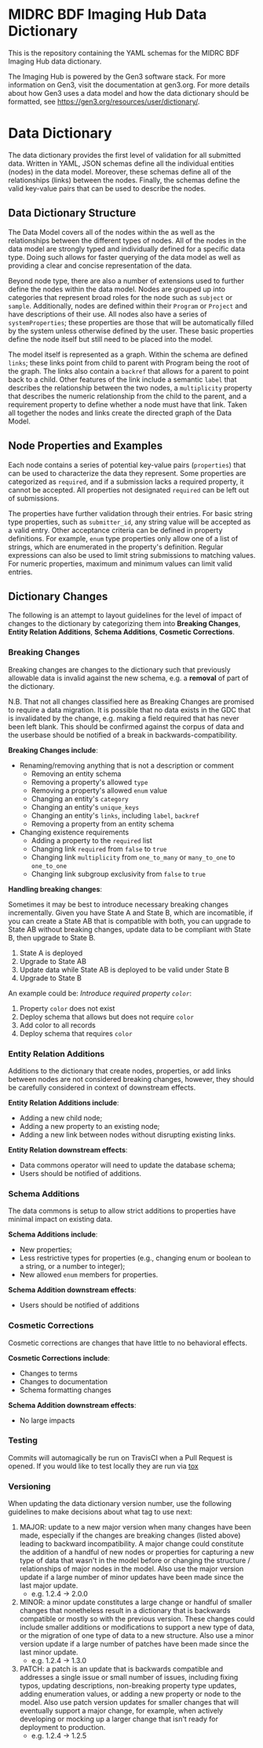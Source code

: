 # MIDRC BDF Imaging Hub Data Dictionary
This is the repository containing the YAML schemas for the MIDRC BDF Imaging Hub data dictionary.

The Imaging Hub is powered by the Gen3 software stack. For more information on Gen3, visit the documentation at gen3.org. For more details about how Gen3 uses a data model and how the data dictionary should be formatted, see https://gen3.org/resources/user/dictionary/.


# Data Dictionary

The data dictionary provides the first level of validation for all submitted data.
Written in YAML, JSON schemas define all the individual entities
(nodes) in the data model. Moreover, these schemas define all of the relationships (links)
between the nodes. Finally, the schemas define the valid key-value pairs that can be used to
describe the nodes.

## Data Dictionary Structure

The Data Model covers all of the nodes within the as well as the relationships between
the different types of nodes. All of the nodes in the data model are strongly typed and individually
defined for a specific data type. Doing such allows for faster querying of
the data model as well as providing a clear and concise representation of the data.

Beyond node type, there are also a number of extensions used to further define the nodes within
the data model. Nodes are grouped up into categories that represent broad roles for the node such
as `subject` or `sample`. Additionally, nodes are defined within their `Program` or `Project`
and have descriptions of their use. All nodes also have a series of `systemProperties`; these
properties are those that will be automatically filled by the system unless otherwise defined by
the user.  These basic properties define the node itself but still need to be placed into the model.

The model itself is represented as a graph. Within the schema are defined `links`; these links
point from child to parent with Program being the root of the graph. The links also contain a
`backref` that allows for a parent to point back to a child. Other features of the link include a
semantic `label` that describes the relationship between the two nodes, a `multiplicity` property
that describes the numeric relationship from the child to the parent, and a requirement property
to define whether a node must have that link. Taken all together the nodes and links create the
directed graph of the Data Model.

## Node Properties and Examples

Each node contains a series of potential key-value pairs (`properties`) that can be used to
characterize the data they represent. Some properties are categorized as `required`, and if a submission lacks a required property, it cannot be accepted. All properties not designated `required` can be left out of submissions.

The properties have further validation through their entries. For basic string type properties, such as `submitter_id`, any string value will be accepted as a valid entry. Other acceptance criteria can be defined in property definitions. For example, `enum` type properties only allow one of a list of strings, which are enumerated in the property's definition. Regular expressions can also be used to limit string submissions to matching values. For numeric properties, maximum and minimum values can limit valid entries.



## Dictionary Changes

The following is an attempt to layout guidelines for the level of
impact of changes to the dictionary by categorizing them into
**Breaking Changes**, **Entity Relation Additions**, **Schema Additions**,
**Cosmetic Corrections**.

### Breaking Changes

Breaking changes are changes to the dictionary such that previously
allowable data is invalid against the new schema, e.g. a **removal** of
part of the dictionary.

N.B. That not all changes classified here as Breaking Changes are
promised to require a data migration.  It is possible that no data
exists in the GDC that is invalidated by the change, e.g. making a
field required that has never been left blank.  This should be
confirmed against the corpus of data and the userbase should be
notified of a break in backwards-compatibility.

**Breaking Changes include**:
- Renaming/removing anything that is not a description or comment
  - Removing an entity schema
  - Removing a property's allowed `type`
  - Removing a property's allowed `enum` value
  - Changing an entity's `category`
  - Changing an entity's `unique_keys`
  - Changing an entity's `links`, including `label`, `backref`
  - Removing a property from an entity schema
- Changing existence requirements
  - Adding a property to the `required` list
  - Changing link `required` from `false` to `true`
  - Changing link `multiplicity` from `one_to_many` or `many_to_one` to `one_to_one`
  - Changing link subgroup exclusivity from `false` to `true`


**Handling breaking changes**:

Sometimes it may be best to introduce necessary breaking changes
incrementally.  Given you have State A and State B, which are
incomatible, if you can create a State AB that is compatible with
both, you can upgrade to State AB without breaking changes, update
data to be compliant with State B, then upgrade to State B.

1. State A is deployed
2. Upgrade to State AB
3. Update data while State AB is deployed to be valid under State B
4. Upgrade to State B

An example could be: _Introduce required property `color`_:

1. Property `color` does not exist
2. Deploy schema that allows but does not require `color`
3. Add color to all records
4. Deploy schema that requires `color`


### Entity Relation Additions

Additions to the dictionary that create nodes, properties, or add links between nodes are not considered breaking changes, however, they should be carefully considered in context of downstream effects.

**Entity Relation Additions include**:
- Adding a new child node;
- Adding a new property to an existing node;
- Adding a new link between nodes without disrupting existing links.

**Entity Relation downstream effects**:
- Data commons operator will need to update the database schema;
- Users should be notified of additions.


### Schema Additions

The data commons is setup to allow strict additions to properties have minimal impact on existing data.

**Schema Additions include**:
- New properties;
- Less restrictive types for properties (e.g., changing enum or boolean to a string, or a number to integer);
- New allowed `enum` members for properties.

**Schema Addition downstream effects**:
- Users should be notified of additions

### Cosmetic Corrections

Cosmetic corrections are changes that have little to no behavioral
effects.

**Cosmetic Corrections include**:
- Changes to terms
- Changes to documentation
- Schema formatting changes

**Schema Addition downstream effects**:
- No large impacts


### Testing

Commits will automagically be run on TravisCI when a Pull Request is opened.
If you would like to test locally they are run via [tox](https://tox.readthedocs.io/en/latest/)


### Versioning

When updating the data dictionary version number, use the following guidelines to make decisions about what tag to use next:

1. MAJOR: update to a new major version when many changes have been made, especially if the changes are breaking changes (listed above) leading to backward incompatibility. A major change could constitute the addition of a handful of new nodes or properties for capturing a new type of data that wasn't in the model before or changing the structure / relationships of major nodes in the model. Also use the major version update if a large number of minor updates have been made since the last major update.
   - e.g. 1.2.4 -> 2.0.0
2. MINOR: a minor update constitutes a large change or handful of smaller changes that nonetheless result in a dictionary that is backwards compatible or mostly so with the previous version. These changes could include smaller additions or modifications to support a new type of data, or the migration of one type of data to a new structure. Also use a minor version update if a large number of patches have been made since the last minor update.
   - e.g. 1.2.4 -> 1.3.0
3. PATCH: a patch is an update that is backwards compatible and addresses a single issue or small number of issues, including fixing typos, updating descriptions, non-breaking property type updates, adding enumeration values, or adding a new property or node to the model. Also use patch version updates for smaller changes that will eventually support a major change, for example, when actively developing or mocking up a larger change that isn't ready for deployment to production.
   - e.g. 1.2.4 -> 1.2.5
